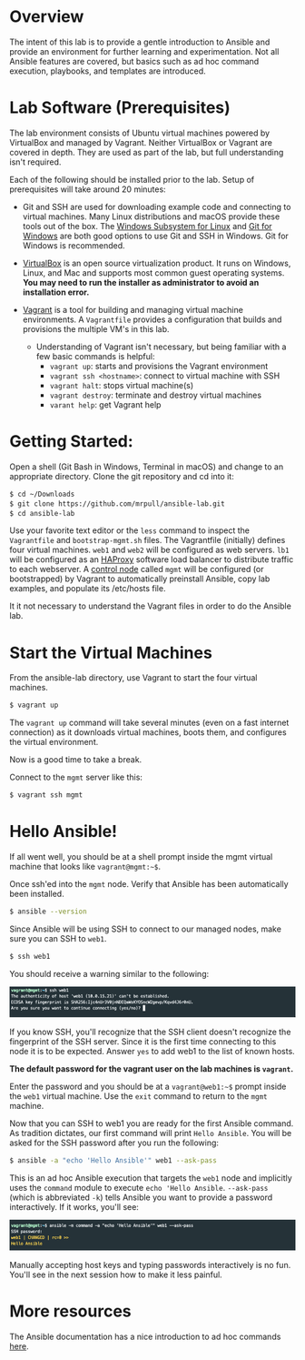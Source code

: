 # Overview
The intent of this lab is to provide a gentle introduction to Ansible and provide an environment for further learning and experimentation.  Not all Ansible features are covered, but basics such as ad hoc command execution, playbooks, and templates are introduced.

# Lab Software (Prerequisites)
The lab environment consists of Ubuntu virtual machines powered by VirtualBox and managed by Vagrant.  Neither VirtualBox or Vagrant are covered in depth.  They are used as part of the lab, but full understanding isn't required.

Each of the following should be installed prior to the lab.  Setup of prerequisites will take around 20 minutes:

* Git and SSH are used for downloading example code and connecting to virtual machines.  Many Linux distributions and macOS provide these tools out of the box.  The [Windows Subsystem for Linux](https://docs.microsoft.com/en-us/windows/wsl/install-win10) and [Git for Windows](https://gitforwindows.org/) are both good options to use Git and SSH in Windows.  Git for Windows is recommended.

* [VirtualBox](https://www.virtualbox.org/wiki/Downloads) is an open source virtualization product.  It runs on Windows, Linux, and Mac and supports most common guest operating systems.  **You may need to run the installer as administrator to avoid an installation error.**

* [Vagrant](https://www.vagrantup.com/downloads.html) is a tool for building and managing virtual machine environments.  A `Vagrantfile` provides a configuration that builds and provisions the multiple VM's in this lab.

    * Understanding of Vagrant isn't necessary, but being familiar with a few basic commands is helpful:
        * `vagrant up`: starts and provisions the Vagrant environment
        * `vagrant ssh <hostname>`: connect to virtual machine with SSH
        * `vagrant halt`: stops virtual machine(s)
        * `vagrant destroy`: terminate and destroy virtual machines
        * `varant help`: get Vagrant help

# Getting Started:
Open a shell (Git Bash in Windows, Terminal in macOS) and change to an appropriate directory.  Clone the git repository and cd into it:
```bash
$ cd ~/Downloads
$ git clone https://github.com/mrpull/ansible-lab.git
$ cd ansible-lab
```
Use your favorite text editor or the `less` command to inspect the `Vagrantfile` and `bootstrap-mgmt.sh` files.  The Vagrantfile (initially) defines four virtual machines.  `web1` and `web2` will be configured as web servers.  `lb1` will be configured as an [HAProxy](http://www.haproxy.org/) software load balancer to distribute traffic to each webserver.  A [control node](https://docs.ansible.com/ansible/latest/user_guide/basic_concepts.html#control-node) called `mgmt` will be configured (or bootstrapped) by Vagrant to automatically preinstall Ansible, copy lab examples, and populate its /etc/hosts file.

It it not necessary to understand the Vagrant files in order to do the Ansible lab.

# Start the Virtual Machines
From the ansible-lab directory, use Vagrant to start the four virtual machines.
```bash
$ vagrant up
```

The `vagrant up` command will take several minutes (even on a fast internet connection) as it downloads virtual machines, boots them, and configures the virtual environment.

Now is a good time to take a break.

Connect to the `mgmt` server like this:
```bash
$ vagrant ssh mgmt
```



# Hello Ansible!
If all went well, you should be at a shell prompt inside the mgmt virtual machine that looks like `vagrant@mgmt:~$`.

Once ssh'ed into the `mgmt` node. Verify that Ansible has been automatically been installed.

```bash
$ ansible --version
```

Since Ansible will be using SSH to connect to our managed nodes, make sure you can SSH to `web1`.

```bash
$ ssh web1
```

You should receive a warning similar to the following:

![Screenshot](../img/hostKey.png)

If you know SSH, you'll recognize that the SSH client doesn't recognize the fingerprint of the SSH server.  Since it is the first time connecting to this node it is to be expected.  Answer `yes` to add web1 to the list of known hosts.

**The default password for the vagrant user on the lab machines is `vagrant`.**

Enter the password and you should be at a `vagrant@web1:~$` prompt inside the `web1` virtual machine.  Use the `exit` command to return to the `mgmt` machine.


Now that you can SSH to web1 you are ready for the first Ansible command.  As tradition dictates, our first command will print `Hello Ansible`. You will be asked for the SSH password after you run the following:

```bash
$ ansible -a "echo 'Hello Ansible'" web1 --ask-pass
```

This is an ad hoc Ansible execution that targets the `web1` node and implicitly uses the `command` module to execute `echo 'Hello Ansible`.  `--ask-pass` (which is abbreviated `-k`) tells Ansible you want to provide a password interactively.  If it works, you'll see:

![Screenshot](../img/helloAnsible.png)

Manually accepting host keys and typing passwords interactively is no fun.  You'll see in the next session how to make it less painful.

# More resources
The Ansible documentation has a nice introduction to ad hoc commands [here](https://docs.ansible.com/ansible/2.5/user_guide/intro_adhoc.html).
